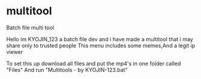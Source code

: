 # multitool
Batch file multi tool






Hello im KYOJIN_123 a batch file dev and i have made a multitool that i may share only to trusted people 
This menu includes some memes,And a legit ip viewer

To set this up download all files and put the mp4's in one folder called "Files"
And run "Multitools - by KYOJIN-123.bat"
